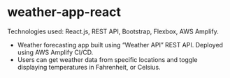 # weather-app-react
Technologies used: React.js, REST API, Bootstrap, Flexbox, AWS Amplify.
- Weather forecasting app built using “Weather API” REST API. Deployed using AWS Amplify CI/CD.
- Users can get weather data from specific locations and toggle displaying temperatures in Fahrenheit, or Celsius.
